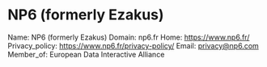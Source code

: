 
# NP6 (formerly Ezakus)

Name: NP6 (formerly Ezakus)
Domain: np6.fr
Home: https://www.np6.fr/
Privacy_policy: https://www.np6.fr/privacy-policy/
Email: privacy@np6.com
Member_of: European Data Interactive Alliance
